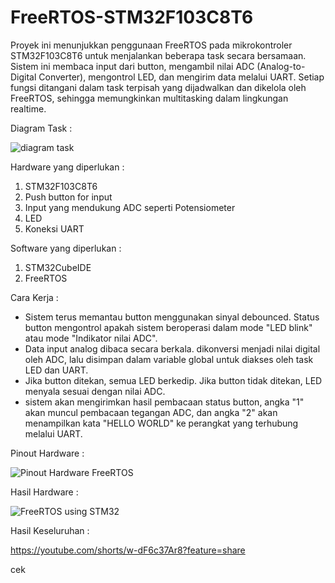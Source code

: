 # FreeRTOS-STM32F103C8T6
Proyek ini menunjukkan penggunaan FreeRTOS pada mikrokontroler STM32F103C8T6 untuk menjalankan beberapa task secara bersamaan. Sistem ini membaca input dari button, mengambil nilai ADC (Analog-to-Digital Converter), mengontrol LED, dan mengirim data melalui UART. Setiap fungsi ditangani dalam task terpisah yang dijadwalkan dan dikelola oleh FreeRTOS, sehingga memungkinkan multitasking dalam lingkungan realtime.

Diagram Task :

![diagram task](https://github.com/user-attachments/assets/7f98999a-78df-44ca-911e-e0b99c56135a)

Hardware yang diperlukan :
1. STM32F103C8T6
2. Push button for input
3. Input yang mendukung ADC seperti Potensiometer
4. LED
5. Koneksi UART

Software yang diperlukan :
1. STM32CubeIDE
2. FreeRTOS

Cara Kerja :
- Sistem terus memantau button menggunakan sinyal debounced. Status button mengontrol apakah sistem beroperasi dalam mode "LED blink" atau mode "Indikator nilai ADC".
- Data input analog dibaca secara berkala. dikonversi menjadi nilai digital oleh ADC, lalu disimpan dalam variable global untuk diakses oleh task LED dan UART.
- Jika button ditekan, semua LED berkedip. Jika button tidak ditekan, LED menyala sesuai dengan nilai ADC.
- sistem akan mengirimkan hasil pembacaan status button, angka "1" akan muncul pembacaan tegangan ADC, dan angka "2" akan menampilkan kata "HELLO WORLD" ke perangkat yang terhubung melalui UART.

Pinout Hardware :

![Pinout Hardware FreeRTOS](https://github.com/user-attachments/assets/8a5312a5-574a-4175-9b8d-5f23355ca97f)

Hasil Hardware :

![FreeRTOS using STM32](https://github.com/user-attachments/assets/95304953-fb30-4f89-af88-ab4ef416cdb7)

Hasil Keseluruhan :

https://youtube.com/shorts/w-dF6c37Ar8?feature=share 


cek
